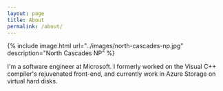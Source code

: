 ```yaml
---
layout: page
title: About
permalink: /about/
---
```


{% include image.html url="../images/north-cascades-np.jpg" description="North Cascades NP" %}

I'm a software engineer at Microsoft. I formerly worked on the Visual C++ compiler's rejuvenated front-end, and currently work in Azure Storage on virtual hard disks.
